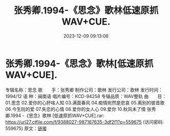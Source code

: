 ﻿---
title: 张秀卿.1994-《思念》歌林低速原抓WAV+CUE.
date: 2023-12-09 09:13:06
categories: WAV车载音乐、镜像
tags: 华语中文
---
# 张秀卿.1994-《思念》歌林[低速原抓WAV+CUE].

专辑名称：思念
歌　　手：张秀卿
制作公司：歌林
发行公司：歌林
发行时间：1994/12
语 种：闽南语
唱片编号：KCD-94258
专辑品质：WAV整轨
曲　　目：
01.思念
02.爱你的心肝啥人知
03.满面春风
04.痴情宛然是悲哀
05.离别的彼首歌
06.今生阮的爱
07.失恋的心情
08.爱你的女人心
09.爱你
10.秋风未了情
张秀卿.1994 -《思念》歌林 [低速原抓WAV+CUE].rar: https://url27.ctfile.com/f/9388027-987167635-3df2f1?p=559675
(访问密码: 559675)
原文：[链接](https://blog.sina.com.cn/s/blog_1647c7e76010313wt.html)